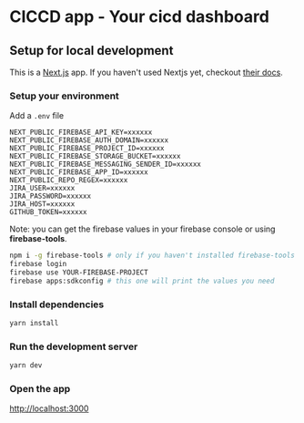 # CICCD app - Your cicd dashboard

## Setup for local development

This is a [Next.js](https://nextjs.org/) app. 
If you haven't used Nextjs yet, checkout [their docs](https://nextjs.org/docs).

### Setup your environment

Add a `.env` file

```
NEXT_PUBLIC_FIREBASE_API_KEY=xxxxxx
NEXT_PUBLIC_FIREBASE_AUTH_DOMAIN=xxxxxx
NEXT_PUBLIC_FIREBASE_PROJECT_ID=xxxxxx
NEXT_PUBLIC_FIREBASE_STORAGE_BUCKET=xxxxxx
NEXT_PUBLIC_FIREBASE_MESSAGING_SENDER_ID=xxxxxx
NEXT_PUBLIC_FIREBASE_APP_ID=xxxxxx
NEXT_PUBLIC_REPO_REGEX=xxxxxx
JIRA_USER=xxxxxx
JIRA_PASSWORD=xxxxxx
JIRA_HOST=xxxxxx
GITHUB_TOKEN=xxxxxx
```

Note: you can get the firebase values in your firebase console or using **firebase-tools**.

```sh
npm i -g firebase-tools # only if you haven't installed firebase-tools yet
firebase login
firebase use YOUR-FIREBASE-PROJECT
firebase apps:sdkconfig # this one will print the values you need
```

### Install dependencies

```sh
yarn install
```

### Run the development server

```sh
yarn dev
```

### Open the app

[http://localhost:3000](http://localhost:3000)

